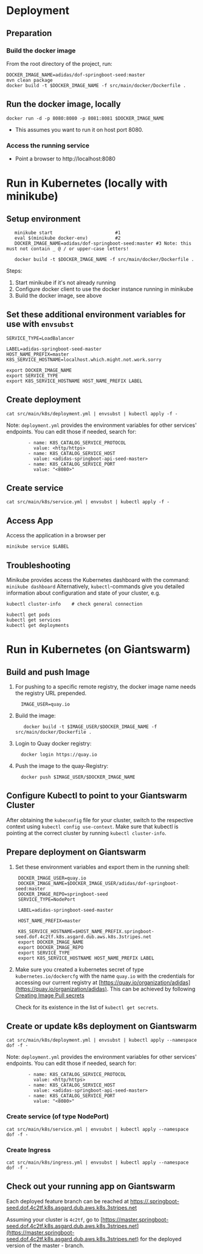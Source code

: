 # Deployment

## Preparation

### <a name="build-docker"></a>Build the docker image
From the root directory of the project, run:

```
DOCKER_IMAGE_NAME=adidas/dof-springboot-seed:master
mvn clean package
docker build -t $DOCKER_IMAGE_NAME -f src/main/docker/Dockerfile .
```

## Run the docker image, locally
`docker run -d -p 8080:8080 -p 8081:8081 $DOCKER_IMAGE_NAME`

- This assumes you want to run it on host port 8080.

### Access the running service
- Point a browser to http://localhost:8080
# Run in Kubernetes (locally with minikube)

## Setup environment

       minikube start                       #1
       eval $(minikube docker-env)          #2
       DOCKER_IMAGE_NAME=adidas/dof-springboot-seed:master #3 Note: this must not contain _ @ / or upper-case letters!

       docker build -t $DOCKER_IMAGE_NAME -f src/main/docker/Dockerfile .

Steps:

1. Start minikube if it's not already running
2. Configure docker client to use the docker instance running in minikube
3. Build the docker image, see above

## Set these additional environment variables for use with `envsubst`
    SERVICE_TYPE=LoadBalancer

    LABEL=adidas-springboot-seed-master
    HOST_NAME_PREFIX=master
    K8S_SERVICE_HOSTNAME=localhost.which.might.not.work.sorry

    export DOCKER_IMAGE_NAME
    export SERVICE_TYPE
    export K8S_SERVICE_HOSTNAME HOST_NAME_PREFIX LABEL

## Create deployment
    cat src/main/k8s/deployment.yml | envsubst | kubectl apply -f -

Note: `deployment.yml` provides the environment variables for other services' endpoints. You can edit those if needed,
search for:
```
        - name: K8S_CATALOG_SERVICE_PROTOCOL
          value: <http/https>
        - name: K8S_CATALOG_SERVICE_HOST
          value: <adidas-springboot-api-seed-master>
        - name: K8S_CATALOG_SERVICE_PORT
          value: "<8080>"
```
## Create service
    cat src/main/k8s/service.yml | envsubst | kubectl apply -f -

## Access App
Access the application in a browser per

    minikube service $LABEL

## Troubleshooting
Minikube provides access the Kubernetes dashboard with the command: `minikube dashboard`
Alternatively, `kubectl`-commands give you detailed information about configuration and state of your cluster, e.g.

    kubectl cluster-info    # check general connection

    kubectl get pods
    kubectl get services
    kubectl get deployments

# Run in Kubernetes (on Giantswarm)

## Build and push Image
1. For pushing to a specific remote registry, the docker image name needs the registry URL prepended.

         IMAGE_USER=quay.io
2. Build the image:

          docker build -t $IMAGE_USER/$DOCKER_IMAGE_NAME -f src/main/docker/Dockerfile .
3. Login to Quay docker registry:

         docker login https://quay.io
4. Push the image to the quay-Registry:

         docker push $IMAGE_USER/$DOCKER_IMAGE_NAME

## Configure Kubectl to point to your Giantswarm Cluster

After obtaining the `kubeconfig` file for your cluster, switch to the respective context using `kubectl config use-context`. Make sure that kubectl is pointing at the correct cluster by running `kubectl cluster-info`.

## Prepare deployment on Giantswarm
1. Set these environment variables and export them in the running shell:

        DOCKER_IMAGE_USER=quay.io
        DOCKER_IMAGE_NAME=$DOCKER_IMAGE_USER/adidas/dof-springboot-seed:master
		DOCKER_IMAGE_REPO=springboot-seed
        SERVICE_TYPE=NodePort

        LABEL=adidas-springboot-seed-master

        HOST_NAME_PREFIX=master

        K8S_SERVICE_HOSTNAME=$HOST_NAME_PREFIX.springboot-seed.dof.4c2tf.k8s.asgard.dub.aws.k8s.3stripes.net
        export DOCKER_IMAGE_NAME
        export DOCKER_IMAGE_REPO
        export SERVICE_TYPE
        export K8S_SERVICE_HOSTNAME HOST_NAME_PREFIX LABEL

1. Make sure you created a kubernetes secret of type `kubernetes.io/dockercfg` with the name
   `quay.io` with the credentials for accessing our current registry at [https://quay.io/organization/adidas](https://quay.io/organization/adidas).
   This can be achieved by following [Creating Image Pull secrets](https://tools.adidas-group.com/confluence/pages/viewpage.action?pageId=190751025)

   Check for its existence in the list of
   `kubectl get secrets`.

## Create or update k8s deployment on Giantswarm
    cat src/main/k8s/deployment.yml | envsubst | kubectl apply --namespace dof -f -
Note: `deployment.yml` provides the environment variables for other services' endpoints. You can edit those if needed,
search for:
```
        - name: K8S_CATALOG_SERVICE_PROTOCOL
          value: <http/https>
        - name: K8S_CATALOG_SERVICE_HOST
          value: <adidas-springboot-api-seed-master>
        - name: K8S_CATALOG_SERVICE_PORT
          value: "<8080>"
```

### Create service (of type **NodePort**)

    cat src/main/k8s/service.yml | envsubst | kubectl apply --namespace dof -f -

### Create Ingress

    cat src/main/k8s/ingress.yml | envsubst | kubectl apply --namespace dof -f -

## Check out your running app on Giantswarm

Each deployed feature branch can be reached at
[https://<branch-name>.springboot-seed.dof.4c2tf.k8s.asgard.dub.aws.k8s.3stripes.net](https://<branch-name>.springboot-seed.dof.4c2tf.k8s.asgard.dub.aws.k8s.3stripes.net)

Assuming your cluster is `4c2tf`, go to [https://master.springboot-seed.dof.4c2tf.k8s.asgard.dub.aws.k8s.3stripes.net](https://master.springboot-seed.dof.4c2tf.k8s.asgard.dub.aws.k8s.3stripes.net)
for the deployed version of the master - branch.

